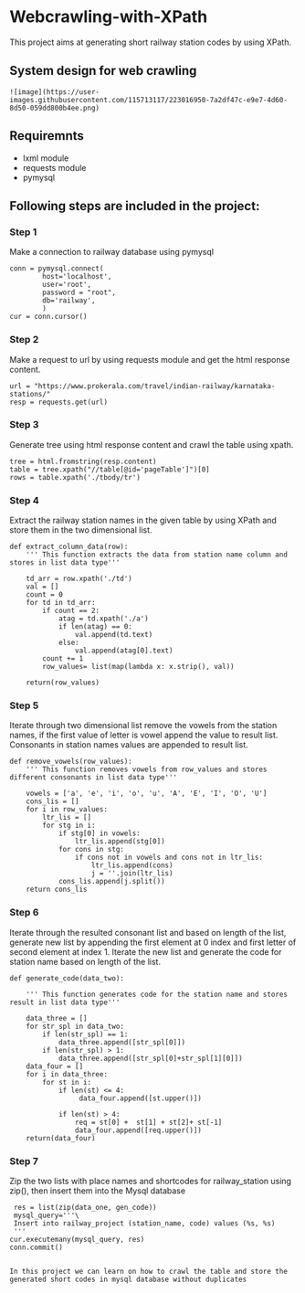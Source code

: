 # Webcrawling-with-XPath

This project aims at generating short railway station codes by using XPath.

## System design for web crawling
```
![image](https://user-images.githubusercontent.com/115713117/223016950-7a2df47c-e9e7-4d60-8d50-059dd800b4ee.png)

```

## Requiremnts
- lxml module
- requests module
- pymysql

## Following steps are included in the project:

### Step 1
Make a connection to railway database using pymysql
```
conn = pymysql.connect(
        host='localhost',
        user='root',
        password = "root",
        db='railway',
        )
cur = conn.cursor()
```

### Step 2
Make a request to url by using requests module and get the html response content.
```
url = "https://www.prokerala.com/travel/indian-railway/karnataka-stations/"
resp = requests.get(url)
```

### Step 3
Generate tree using html response content and crawl the table using xpath.
```
tree = html.fromstring(resp.content)
table = tree.xpath("//table[@id='pageTable']")[0]
rows = table.xpath('./tbody/tr')
```

### Step 4
Extract the railway station names in the given table by using XPath and store them in the two dimensional list.
```
def extract_column_data(row):
    ''' This function extracts the data from station name column and stores in list data type'''

    td_arr = row.xpath('./td')
    val = []
    count = 0
    for td in td_arr:
        if count == 2:
            atag = td.xpath('./a')
            if len(atag) == 0:
                val.append(td.text)
            else:
                val.append(atag[0].text)
        count += 1
        row_values= list(map(lambda x: x.strip(), val))

    return(row_values)
```

### Step 5
Iterate through two dimensional list remove the vowels from the station names, if the first value of letter is vowel
append the value to result list. Consonants in station names values are appended to result list.
```
def remove_vowels(row_values):
    ''' This function removes vowels from row_values and stores different consonants in list data type'''

    vowels = ['a', 'e', 'i', 'o', 'u', 'A', 'E', 'I', 'O', 'U']
    cons_lis = []
    for i in row_values:
        ltr_lis = []
        for stg in i:
            if stg[0] in vowels:
                ltr_lis.append(stg[0])
            for cons in stg:
                if cons not in vowels and cons not in ltr_lis:
                    ltr_lis.append(cons)
                    j = ''.join(ltr_lis)
            cons_lis.append(j.split())
    return cons_lis
```

### Step 6
Iterate through the resulted consonant list and based on length of the list, generate new list by appending the first element at 0 index and first letter of second element at index 1. Iterate the new list and  generate the code for station name based on length of the list.
```
def generate_code(data_two):

    ''' This function generates code for the station name and stores result in list data type'''

    data_three = []
    for str_spl in data_two:
        if len(str_spl) == 1:
            data_three.append([str_spl[0]])
        if len(str_spl) > 1:
            data_three.append([str_spl[0]+str_spl[1][0]])
    data_four = []
    for i in data_three:
        for st in i:
            if len(st) <= 4:
                 data_four.append([st.upper()])

            if len(st) > 4:
                req = st[0] +  st[1] + st[2]+ st[-1]
                data_four.append([req.upper()])
    return(data_four)
```

### Step 7
Zip the two lists with place names and shortcodes for railway_station using zip(), then insert them into the Mysql database
```
 res = list(zip(data_one, gen_code))
 mysql_query='''\
 Insert into railway_project (station_name, code) values (%s, %s)
 '''
cur.executemany(mysql_query, res)
conn.commit()
```
```

In this project we can learn on how to crawl the table and store the generated short codes in mysql database without duplicates
